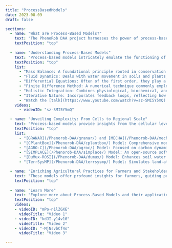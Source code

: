 ```yaml
---
title: "ProcessBasedModels"
date: 2023-08-09
draft: false

sections:  
  - name: "What are Process-Based Models?"
    text: "The PhenoRob DAA project harnesses the power of process-based models to revolutionize the field of agronomy. Process-based models are sophisticated mathematical tools used in agriculture to simulate the intricate interplay of biological, physical, and chemical processes within complex systems. These models provide a digital representation of how plants interact with their environment, incorporating factors like temperature, water availability, nutrients, and more. Unlike simple observations, they delve deep into the underlying mechanisms, allowing us to understand and predict how crops respond to varying conditions." 
    textPosition: "top"
    
  - name: "Understanding Process-Based Models"
    text: "Process-based models intricately emulate the functioning of agricultural systems, incorporating the dynamic relationships between various components and reflecting real-world complexity. They integrate the biological, physical, and chemical processes that govern plant growth, considering both current and historical conditions. Feedback loops iterate between processes, enabling predictions of crop reactions under various scenarios, testing management strategies, and gaining insights. These models are underpinned by several mathematical and operational concepts, including:"
    textPosition: "top"
    list:
      - "Mass Balance: A foundational principle rooted in conservation laws, tracking the flow of substances like water and nutrients."
      - "Fluid Dynamics: Deals with water movement in soils and plants, using equations like Darcy's law and Richards' equation."
      - "Differential Equations: Often of the first order, they play a crucial role in the temporal evolution of agricultural processes."
      - "Finite Difference Method: A numerical technique commonly employed to solve differential equations by discretizing time and space."
      - "Holistic Integration: Combines physiological, biochemical, and environmental variables, creating a comprehensive view of plant behavior."
      - "Iterative Nature: Incorporates feedback loops, reflecting how past stress events influence a plant's future responses."
      - "Watch the [talk](https://www.youtube.com/watch?v=sz-SMI5Y5mQ) by Prof. Frank Ewert on crop modeling:"
    videos:
      - videoID: "sz-SMI5Y5mQ"

  - name: "Unveiling Complexity: From Cells to Regional Scale"
    text: "Process-based models provide insights from the cellular level to vast regional landscapes. They offer unique perspectives across scales, from biochemical intricacies within cells to broad agricultural system impacts. Various models developed within the Phenorob partner institutions, such as [GRANAR](/Phenorob-DAA/granar/), [MECHA](/Phenorob-DAA/mecha/), [CPlantBox](/Phenorob-DAA/cplantbox/), [AGRO-C](/Phenorob-DAA/agroc/), [SIMPLACE](/Phenorob-DAA/simplace/), [DuMux-ROSI](/Phenorob-DAA/dumux/), and [TerrSysMP](/Phenorob-DAA/terrsysmp/), cater to different scales and focuses, providing a comprehensive understanding."
    textPosition: "top"
    list:
      - "[GRANAR](/Phenorob-DAA/granar/) and [MECHA](/Phenorob-DAA/mecha/) Models: Focus on cell-level granular processes and mechanical phenomena."
      - "[CPlantBox](/Phenorob-DAA/cplantbox/) Model: Comprehensive modeling at both root and shoot levels."
      - "[AGRO-C](/Phenorob-DAA/agroc/) Model: Focused on carbon dynamics within agricultural soil."
      - "[SIMPLACE](/Phenorob-DAA/simplace/) Model: An open-source software for understanding interactions among crops, soil, and climate."
      - "[DuMux-ROSI](/Phenorob-DAA/dumux/) Model: Enhances soil water dynamics and root-soil interactions."
      - "[TerrSysMP](/Phenorob-DAA/terrsysmp/) Model: Simulates land-atmosphere interactions."

  - name: "Enriching Agricultural Practices for Farmers and Stakeholders"
    text: "These models offer profound insights for farmers, guiding precision agriculture practices such as optimizing resource allocation, planting times, irrigation schedules, and fertilizer rates. Stakeholders and investors can evaluate potential risks and returns of agricultural investments, analyze various scenarios, assess climate change impacts, and estimate future crop yields."
    textPosition: "top"
  
  - name: "Learn More"
    text: "Explore more about Process-Based Models and their applications with these insightful videos:"
    textPosition: "top"
    videos: 
    - videoID: "mPo-n1lZGXE"
      videoTitle: "Video 1"
    - videoID: "kdJI-y14v10"
      videoTitle: "Video 2"
    - videoID: "-MjNsvbCf4o"
      videoTitle: "Video 3"

---
```

